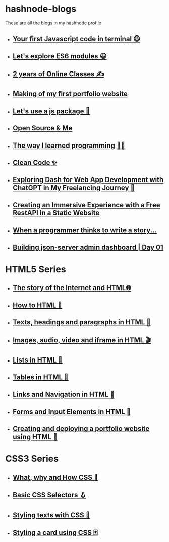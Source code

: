 # hashnode-blogs

These are all the blogs in my hashnode profile

- ## [Your first Javascript code in terminal 😃](https://razaahmad333.github.io/hashnode-blogs/cl58wo55202f0d0nv9ov01hgr)
- ## [Let's explore ES6 modules 😃](https://razaahmad333.github.io/hashnode-blogs/cl5hr2ewk038gt4nv60gg9m5t)
- ## [2 years of Online Classes ✍️](https://razaahmad333.github.io/hashnode-blogs/cl6gp4x6202xrwtnv9tis8wij)
- ## [Making of my first portfolio website](https://razaahmad333.github.io/hashnode-blogs/cl6lpq7q5032nr2nv5chlh6w3)
- ## [Let's use a js package 🎁](https://razaahmad333.github.io/hashnode-blogs/cl7gjxkxo0f241unv95mzgy7k)
- ## [Open Source & Me](https://razaahmad333.github.io/hashnode-blogs/cl7vk2qw105c6x9nv4bou87jr)
- ## [The way I learned programming 🧑‍💻](https://razaahmad333.github.io/hashnode-blogs/clc3erszm0g9ayfnv5sibdjze)
- ## [Clean Code ✨](https://razaahmad333.github.io/hashnode-blogs/clh8x172j000009in0m9i9aqb)
- ## [Exploring Dash for Web App Development with ChatGPT in My Freelancing Journey 🤖](https://razaahmad333.github.io/hashnode-blogs/clij7ljn7000309l5960r5gmy)
- ## [Creating an Immersive Experience with a Free RestAPI in a Static Website](https://razaahmad333.github.io/hashnode-blogs/clka2h34r000009ld2iuz5zc8)
- ## [When a programmer thinks to write a story...](https://razaahmad333.github.io/hashnode-blogs/clno3aplg000c09kr88w03t5s)
- ## [Building json-server admin dashboard | Day 01](https://razaahmad333.github.io/hashnode-blogs/clnohmhxc000208l28i67gemy)

# HTML5 Series
- ## [The story of the Internet and HTML🌐](https://razaahmad333.github.io/hashnode-blogs/clc69ngvc0xgnyfnvepso3v5w)
- ## [How to HTML 🤔](https://razaahmad333.github.io/hashnode-blogs/clc94j80e00xe32nvalu54ifg)
- ## [Texts, headings and paragraphs in HTML 📜](https://razaahmad333.github.io/hashnode-blogs/clcdeuqai08zeo9nv73rad9lq)
- ## [Images, audio, video and iframe in HTML 🎬](https://razaahmad333.github.io/hashnode-blogs/clcg9twik000308jucnddadg8)
- ## [Lists in HTML 🍡](https://razaahmad333.github.io/hashnode-blogs/clcj65emx000008mh7j4a3y1u)
- ## [Tables in HTML 🧱](https://razaahmad333.github.io/hashnode-blogs/clclzhvz60cge8jnvbz9pg7il)
- ## [Links and Navigation in HTML 🤝](https://razaahmad333.github.io/hashnode-blogs/clcq5552t000208jmh4fv3wka)
- ## [Forms and Input Elements in HTML 📄](https://razaahmad333.github.io/hashnode-blogs/clcun63yv000008l82lxgbd1v)
- ## [Creating and deploying a portfolio website using HTML 🎉](https://razaahmad333.github.io/hashnode-blogs/cld086kwh000108kueyua3cfn)

# CSS3 Series
- ## [What, why and How CSS 🤔](https://razaahmad333.github.io/hashnode-blogs/cld4k7yui00nwfunvf77icoj6)
- ## [Basic CSS Selectors 🪝](https://razaahmad333.github.io/hashnode-blogs/cld9mf84w000409i89xvy4y9e)
- ## [ Styling texts with CSS 👕](https://razaahmad333.github.io/hashnode-blogs/cldeo15ng00010amoe26o92gy)
- ## [ Styling a card using CSS 🃏](https://razaahmad333.github.io/hashnode-blogs/cldn7g3d400000al81k0047hb)
